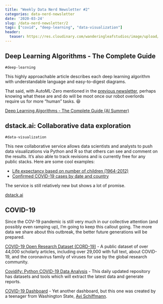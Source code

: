 ```yaml
---
title: "Weekly Data Nerd Newsletter #2"
categories: data-nerd-newsletter
date: '2020-03-24'
slug: /data-nerd-newsletter/2
tags: ["covid", "deep-learning", "data-visualization"]
header:
  teaser: https://res.cloudinary.com/wanderingleafstudios/image/upload/v1587682706/chrisjmears.com/data-nerd-newsletter-og.jpg
---
```


## Deep Learning Algorithms - The Complete Guide

`#deep-learning`

This highly approachable article describes each deep learning algorithm with understandable language and easy-to-digest diagrams.

That said, with AutoML-Zero mentioned in the [previous newsletter](/data-nerd-newsletter/1), perhaps knowing what these are and do will be moot once our robot overlords require us for more “human” tasks. 😆

[Deep Learning Algorithms - The Complete Guide (AI Summer)](https://theaisummer.com/Deep-Learning-Algorithms/)

## dstack.ai: Collaborative data exploration

`#data-visualization`

This new collaborative service allows data scientists and analysts to push data visualizations via Python and R so that others can see and comment on the results. It’s also able to track revisions and is currently free for any public stacks. Here are some cool examples:

- [Life expectancy based on number of children (1964-2012)](https://dstack.ai/cheptsov/gapminder)
- [Confirmed COVID-19 cases by date and country](https://dstack.ai/cheptsov/covid19/speed_by_country)

The service is still relatively new but shows a lot of promise.

[dstack.ai](https://dstack.ai/)

## COVID-19

Since the COV-19 pandemic is still very much in our collective attention (and possibly even ramping up), I’m going to keep this callout going. The more data we share about this outbreak, the better future generations will be prepared.

[COVID-19 Open Research Dataset (CORD-19)](https://pages.semanticscholar.org/coronavirus-research) - A public dataset of over 44,000 scholarly articles, including over 29,000 with full text, about COVID-19, and the coronavirus family of viruses for use by the global research community.

[Covidify: Python COVID-19 Data Analysis](https://github.com/AaronWard/covid-19-analysis) - This daily updated repository has datasets and tools which will extract the latest data and generate reports.

[COVID-19 Dashboard](https://ncov2019.live/) - Yet another dashboard, but this one was created by a teenager from Washington State, [Avi Schiffmann](https://twitter.com/AviSchiffmann).
